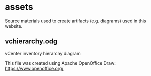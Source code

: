 assets
======
Source materials used to create artifacts (e.g. diagrams) used in this website.

vchierarchy.odg
---------------
vCenter inventory hierarchy diagram

This file was created using Apache OpenOffice Draw:
https://www.openoffice.org/
